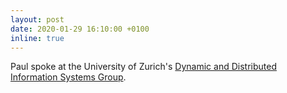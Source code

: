 ```yaml
---
layout: post
date: 2020-01-29 16:10:00 +0100
inline: true
---
```


Paul spoke at the University of Zurich's [Dynamic and Distributed Information Systems Group](https://www.ifi.uzh.ch/en/ddis.html). 
